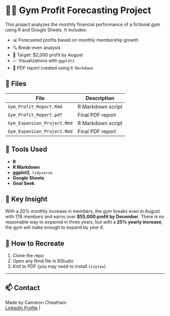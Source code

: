# 🏋️‍♂️ Gym Profit Forecasting Project

This project analyzes the monthly financial performance of a fictional gym using R and Google Sheets. It includes:

- 📊 Forecasted profits based on monthly membership growth
- 🔍 Break-even analysis
- 🎯 Target: $2,000 profit by August
- 📈 Visualizations with `ggplot2`
- 📝 PDF report created using `R Markdown`

## 📂 Files

| File | Description |
|------|-------------|
| `Gym_Profit_Report.Rmd` | R Markdown script |
| `Gym_Profit_Report.pdf` | Final PDF report |
| `Gym_Expansion_Project.Rmd` | R Markdown script |
| `Gym_Expansion_Project.Rmd` | Final PDF report |

## 🔧 Tools Used
- **R**
- **R Markdown**
- **ggplot2**, `tidyverse`
- **Google Sheets**
- **Goal Seek**

## 📌 Key Insight
With a 20% monthly increase in members, the gym breaks even in August with 178 members and earns over **$55,000 profit by December**. There is no reasonable way to expannd in three years, but with a **25% yearly increase**, the gym will make enough to expand by *year 6*. 

## 🚀 How to Recreate
1. Clone the repo
2. Open any Rmd file in RStudio
3. Knit to PDF (you may need to install `tinytex`)

---

## 📫 Contact
Made by Cameron Cheatham  
[LinkedIn Profile](https://www.linkedin.com/in/cameronmcheatham) |
